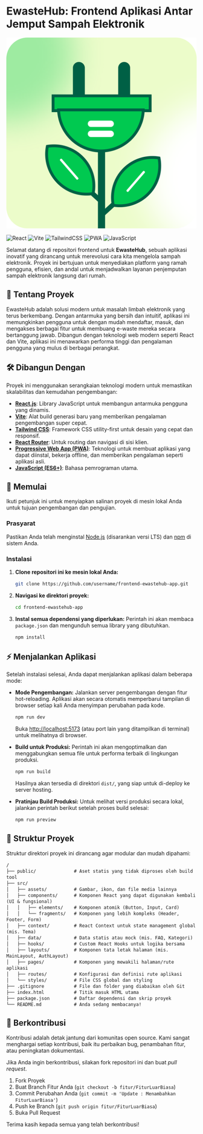 # EwasteHub: Frontend Aplikasi Antar Jemput Sampah Elektronik

<p align="center">
  <picture>
    <source media="(prefers-color-scheme: dark)" srcset="src/assets/img/ewasteDark.png">
    <source media="(prefers-color-scheme: light)" srcset="src/assets/img/ewasteLight.png">
    <img alt="EwasteHub Logo" src="src/assets/img/ewasteLight.png">
  </picture>
</p>

![React](https://img.shields.io/badge/react-%2320232a.svg?style=for-the-badge&logo=react&logoColor=%2361DAFB)
![Vite](https://img.shields.io/badge/vite-%23646CFF.svg?style=for-the-badge&logo=vite&logoColor=white)
![TailwindCSS](https://img.shields.io/badge/tailwindcss-%2338B2AC.svg?style=for-the-badge&logo=tailwind-css&logoColor=white)
![PWA](https://img.shields.io/badge/pwa-%235A0FC8.svg?style=for-the-badge&logo=pwa&logoColor=white)
![JavaScript](https://img.shields.io/badge/javascript-%23323330.svg?style=for-the-badge&logo=javascript&logoColor=%23F7DF1E)

Selamat datang di repositori frontend untuk **EwasteHub**, sebuah aplikasi inovatif yang dirancang untuk merevolusi cara kita mengelola sampah elektronik. Proyek ini bertujuan untuk menyediakan platform yang ramah pengguna, efisien, dan andal untuk menjadwalkan layanan penjemputan sampah elektronik langsung dari rumah.

## 📖 Tentang Proyek

EwasteHub adalah solusi modern untuk masalah limbah elektronik yang terus berkembang. Dengan antarmuka yang bersih dan intuitif, aplikasi ini memungkinkan pengguna untuk dengan mudah mendaftar, masuk, dan mengakses berbagai fitur untuk membuang e-waste mereka secara bertanggung jawab. Dibangun dengan teknologi web modern seperti React dan Vite, aplikasi ini menawarkan performa tinggi dan pengalaman pengguna yang mulus di berbagai perangkat.

## 🛠️ Dibangun Dengan

Proyek ini menggunakan serangkaian teknologi modern untuk memastikan skalabilitas dan kemudahan pengembangan:

- **[React.js](https://reactjs.org/)**: Library JavaScript untuk membangun antarmuka pengguna yang dinamis.
- **[Vite](https://vitejs.dev/)**: Alat build generasi baru yang memberikan pengalaman pengembangan super cepat.
- **[Tailwind CSS](https://tailwindcss.com/)**: Framework CSS utility-first untuk desain yang cepat dan responsif.
- **[React Router](https://reactrouter.com/)**: Untuk routing dan navigasi di sisi klien.
- **[Progressive Web App (PWA)](https://web.dev/progressive-web-apps/)**: Teknologi untuk membuat aplikasi yang dapat diinstal, bekerja offline, dan memberikan pengalaman seperti aplikasi asli.
- **[JavaScript (ES6+)](https://www.ecma-international.org/)**: Bahasa pemrograman utama.

## 🚀 Memulai

Ikuti petunjuk ini untuk menyiapkan salinan proyek di mesin lokal Anda untuk tujuan pengembangan dan pengujian.

### Prasyarat

Pastikan Anda telah menginstal [Node.js](https://nodejs.org/) (disarankan versi LTS) dan [npm](https://www.npmjs.com/) di sistem Anda.

### Instalasi

1.  **Clone repositori ini ke mesin lokal Anda:**

    ```sh
    git clone https://github.com/username/frontend-ewastehub-app.git
    ```

2.  **Navigasi ke direktori proyek:**

    ```sh
    cd frontend-ewastehub-app
    ```

3.  **Instal semua dependensi yang diperlukan:**
    Perintah ini akan membaca `package.json` dan mengunduh semua library yang dibutuhkan.
    ```sh
    npm install
    ```

## ⚡ Menjalankan Aplikasi

Setelah instalasi selesai, Anda dapat menjalankan aplikasi dalam beberapa mode:

- **Mode Pengembangan:**
  Jalankan server pengembangan dengan fitur hot-reloading. Aplikasi akan secara otomatis memperbarui tampilan di browser setiap kali Anda menyimpan perubahan pada kode.

  ```sh
  npm run dev
  ```

  Buka [http://localhost:5173](http://localhost:5173) (atau port lain yang ditampilkan di terminal) untuk melihatnya di browser.

- **Build untuk Produksi:**
  Perintah ini akan mengoptimalkan dan menggabungkan semua file untuk performa terbaik di lingkungan produksi.

  ```sh
  npm run build
  ```

  Hasilnya akan tersedia di direktori `dist/`, yang siap untuk di-deploy ke server hosting.

- **Pratinjau Build Produksi:**
  Untuk melihat versi produksi secara lokal, jalankan perintah berikut setelah proses build selesai:
  ```sh
  npm run preview
  ```

## 📂 Struktur Proyek

Struktur direktori proyek ini dirancang agar modular dan mudah dipahami:

```
/
├── public/              # Aset statis yang tidak diproses oleh build tool
├── src/
│   ├── assets/          # Gambar, ikon, dan file media lainnya
│   ├── components/      # Komponen React yang dapat digunakan kembali (UI & fungsional)
│   │   ├── elements/    # Komponen atomik (Button, Input, Card)
│   │   └── fragments/   # Komponen yang lebih kompleks (Header, Footer, Form)
│   ├── context/         # React Context untuk state management global (mis. Tema)
│   ├── data/            # Data statis atau mock (mis. FAQ, Kategori)
│   ├── hooks/           # Custom React Hooks untuk logika bersama
│   ├── layouts/         # Komponen tata letak halaman (mis. MainLayout, AuthLayout)
│   ├── pages/           # Komponen yang mewakili halaman/rute aplikasi
│   ├── routes/          # Konfigurasi dan definisi rute aplikasi
│   └── styles/          # File CSS global dan styling
├── .gitignore           # File dan folder yang diabaikan oleh Git
├── index.html           # Titik masuk HTML utama
├── package.json         # Daftar dependensi dan skrip proyek
└── README.md            # Anda sedang membacanya!
```

## 🤝 Berkontribusi

Kontribusi adalah detak jantung dari komunitas open source. Kami sangat menghargai setiap kontribusi, baik itu perbaikan bug, penambahan fitur, atau peningkatan dokumentasi.

Jika Anda ingin berkontribusi, silakan fork repositori ini dan buat _pull request_.

1.  Fork Proyek
2.  Buat Branch Fitur Anda (`git checkout -b fitur/FiturLuarBiasa`)
3.  Commit Perubahan Anda (`git commit -m 'Update : Menambahkan FiturLuarBiasa'`)
4.  Push ke Branch (`git push origin fitur/FiturLuarBiasa`)
5.  Buka Pull Request

Terima kasih kepada semua yang telah berkontribusi!
